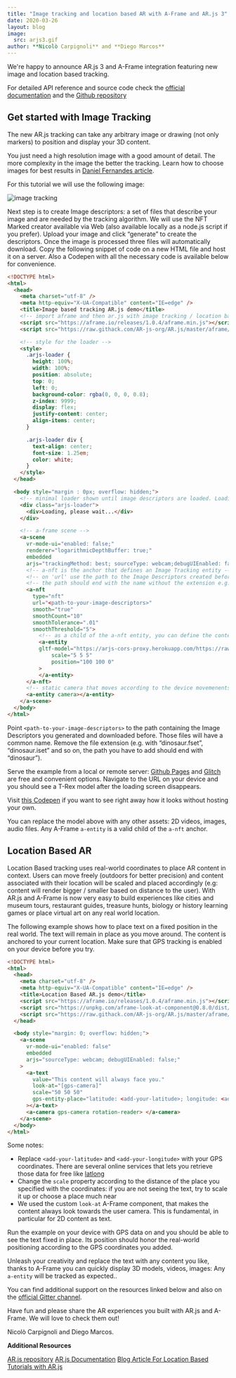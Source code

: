 ```yaml
---
title: "Image tracking and location based AR with A-Frame and AR.js 3"
date: 2020-03-26
layout: blog
image:
  src: arjs3.gif
author: **Nicolò Carpignoli** and **Diego Marcos**
---
```


We're happy to announce AR.js 3 and A-Frame integration featuring new image and location based tracking.

For detailed API reference and source code check the [official documentation](https://ar-js-org.github.io/AR.js-Docs/) and the [Github repository](https://github.com/AR-js-org/AR.js)

## Get started with Image Tracking

The new AR.js tracking can take any arbitrary image or drawing (not only markers) to position and display your 3D content.

You just need a high resolution image with a good amount of detail. The more complexity in the image the better the tracking. Learn how to choose images for best results in [Daniel Fernandes article](https://github.com/Carnaux/NFT-Marker-Creator/wiki/Creating-good-markers).

For this tutorial we will use the following image:

![image tracking](/images/blog/arjs3-image-tracking.jpg)

Next step is to create Image descriptors: a set of files that describe your image and are needed by the tracking algorithm. We will use the NFT Marked creator available via Web (also available locally as a node.js script if you prefer). Upload your image and click “generate” to create the descriptors. Once the image is processed three files will automatically download. Copy the following snippet of code on a new HTML file and host it on a server. Also a Codepen with all the necessary code is available below for convenience.

```html
<!DOCTYPE html>
<html>
  <head>
    <meta charset="utf-8" />
    <meta http-equiv="X-UA-Compatible" content="IE=edge" />
    <title>Image based tracking AR.js demo</title>
    <!-- import aframe and then ar.js with image tracking / location based features -->
    <script src="https://aframe.io/releases/1.0.4/aframe.min.js"></script>
    <script src="https://raw.githack.com/AR-js-org/AR.js/master/aframe/build/aframe-ar-nft.js"></script>

    <!-- style for the loader -->
    <style>
      .arjs-loader {
        height: 100%;
        width: 100%;
        position: absolute;
        top: 0;
        left: 0;
        background-color: rgba(0, 0, 0, 0.8);
        z-index: 9999;
        display: flex;
        justify-content: center;
        align-items: center;
      }

      .arjs-loader div {
        text-align: center;
        font-size: 1.25em;
        color: white;
      }
    </style>
  </head>

  <body style="margin : 0px; overflow: hidden;">
    <!-- minimal loader shown until image descriptors are loaded. Loading may take a while according to the device computational power -->
    <div class="arjs-loader">
      <div>Loading, please wait...</div>
    </div>

    <!-- a-frame scene -->
    <a-scene
      vr-mode-ui="enabled: false;"
      renderer="logarithmicDepthBuffer: true;"
      embedded
      arjs="trackingMethod: best; sourceType: webcam;debugUIEnabled: false;">
      <!-- a-nft is the anchor that defines an Image Tracking entity -->
      <!-- on 'url' use the path to the Image Descriptors created before. -->
      <!-- the path should end with the name without the extension e.g. if file is trex.fset' the path should end with trex -->
      <a-nft
        type="nft"
        url="<path-to-your-image-descriptors>"
        smooth="true"
        smoothCount="10"
        smoothTolerance=".01"
        smoothThreshold="5">
          <!-- as a child of the a-nft entity, you can define the content to show. here's a GLTF model entity -->
          <a-entity
          gltf-model="https://arjs-cors-proxy.herokuapp.com/https://raw.githack.com/AR-js-org/AR.js/master/aframe/examples/image-tracking/nft/trex/scene.gltf"
              scale="5 5 5"
              position="100 100 0"
          >
          </a-entity>
      </a-nft>
      <!-- static camera that moves according to the device movemenents -->
      <a-entity camera></a-entity>
    </a-scene>
  </body>
</html>
```

Point `<path-to-your-image-descriptors>` to the path containing the Image Descriptors you generated and downloaded before. Those files will have a common name. Remove the file extension (e.g. with “dinosaur.fset”, “dinosaur.iset” and so on, the path you have to add should end with “dinosaur”).

Serve the example from a local or remote server: [Github Pages](https://pages.github.com/) and [Glitch](https://glitch.com/) are free and convenient options. Navigate to the URL on your device and you should see a T-Rex model after the loading screen disappears.

Visit [this Codepen](https://codepen.io/nicolocarpignoli/pen/vYOeYKd) if you want to see right away how it looks without hosting your own.

You can replace the model above with any other assets: 2D videos, images, audio files. Any A-Frame `a-entity` is a valid child of the `a-nft` anchor.

## Location Based AR

Location Based tracking uses real-world coordinates to place AR content in context. Users can move freely (outdoors for better precision) and content associated with their location will be scaled and placed accordingly (e.g: content will render bigger / smaller based on distance to the user). With AR.js and A-Frame is now very easy to build experiences like cities and museum tours, restaurant guides, treasure hunts, biology or history learning games or place virtual art on any real world location.

The following example shows how to place text on a fixed position in the real world. The text will remain in place as you move around. The content is anchored to your current location. Make sure that GPS tracking is enabled on your device before you try.

```html
<!DOCTYPE html>
<html>
  <head>
    <meta charset="utf-8" />
    <meta http-equiv="X-UA-Compatible" content="IE=edge" />
    <title>Location Based AR.js demo</title>
    <script src="https://aframe.io/releases/1.0.4/aframe.min.js"></script>
    <script src="https://unpkg.com/aframe-look-at-component@0.8.0/dist/aframe-look-at-component.min.js"></script>
    <script src="https://raw.githack.com/AR-js-org/AR.js/master/aframe/build/aframe-ar-nft.js"></script>
  </head>

  <body style="margin: 0; overflow: hidden;">
    <a-scene
      vr-mode-ui="enabled: false"
      embedded
      arjs="sourceType: webcam; debugUIEnabled: false;"
    >
      <a-text
        value="This content will always face you."
        look-at="[gps-camera]"
        scale="50 50 50"
        gps-entity-place="latitude: <add-your-latitude>; longitude: <add-your-longitude>;"
      ></a-text>
      <a-camera gps-camera rotation-reader> </a-camera>
    </a-scene>
  </body>
</html>
```

Some notes:
  - Replace `<add-your-latitude>` and `<add-your-longitude>` with your GPS coordinates. There are several online services that lets you retrieve those data for free like [latlong](https://www.latlong.net/)
  - Change the `scale` property according to the distance of the place you specified with the coordinates: if you are not seeing the text, try to scale it up or choose a place much near
  - We used the custom `look-at` A-Frame component, that makes the content always look towards the user camera. This is fundamental, in particular for 2D content as text.

Run the example on your device with GPS data on and you should be able to see the text fixed in place. Its position should honor the real-world positioning according to the GPS coordinates you added.

Unleash your creativity and replace the text with any content you like, thanks to A-Frame you can quickly display 3D models, videos, images: Any `a-entity` will be tracked as expected..

You can find additional support on the resources linked below and also on the [official Gitter channel](https://gitter.im/AR-js/Lobby).

Have fun and please share the AR experiences you built with AR.js and A-Frame. We will love to check them out!

Nicolò Carpignoli and Diego Marcos.

**Additional Resources**

[AR.js repository](https://github.com/AR-js-org/AR.js)
[AR.js Documentation](https://ar-js-org.github.io/AR.js-Docs/)
[Blog Article For Location Based Tutorials with AR.js](https://medium.com/swlh/build-your-location-based-augmented-reality-web-app-a841956eed2c)